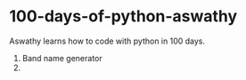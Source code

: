 # 100-days-of-python-aswathy
Aswathy learns how to code with python in 100 days.
1. Band name generator
2.  
